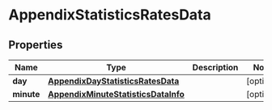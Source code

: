

# AppendixStatisticsRatesData


## Properties

| Name | Type | Description | Notes |
|------------ | ------------- | ------------- | -------------|
|**day** | [**AppendixDayStatisticsRatesData**](AppendixDayStatisticsRatesData.md) |  |  [optional] |
|**minute** | [**AppendixMinuteStatisticsDataInfo**](AppendixMinuteStatisticsDataInfo.md) |  |  [optional] |



